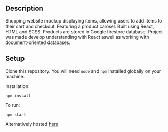 ## Description
Shopping website mockup displaying items, allowing users to add items to their cart and checkout. Featuring a product carosel. Built using React, HTML and SCSS. Products are stored in Google firestore database. Project was made develop understanding with React aswell as working with document-oriented databases.


## Setup 

Clone this repository. You will need `node` and `npm` installed globally on your machine.

Installation:

`npm install`

To run:

`npm start`

Alternatively hosted [here](https://robswares-ecommerce-site.netlify.app)

